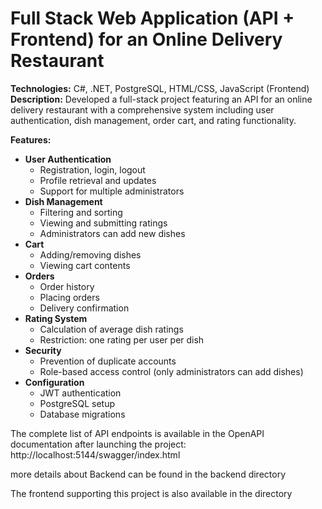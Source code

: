 # Full Stack Web Application (API + Frontend) for an Online Delivery Restaurant

**Technologies:** C#, .NET, PostgreSQL, HTML/CSS, JavaScript (Frontend)
**Description:**
Developed a full-stack project featuring an API for an online delivery restaurant with a comprehensive system including user authentication, dish management, order cart, and rating functionality.  

**Features:**  

- **User Authentication**  
  - Registration, login, logout  
  - Profile retrieval and updates  
  - Support for multiple administrators
- **Dish Management**  
  - Filtering and sorting  
  - Viewing and submitting ratings  
  - Administrators can add new dishes
- **Cart**  
  - Adding/removing dishes  
  - Viewing cart contents
- **Orders**  
  - Order history  
  - Placing orders  
  - Delivery confirmation
- **Rating System**  
  - Calculation of average dish ratings  
  - Restriction: one rating per user per dish
- **Security**  
  - Prevention of duplicate accounts  
  - Role-based access control (only administrators can add dishes)
- **Configuration**  
  - JWT authentication  
  - PostgreSQL setup  
  - Database migrations

The complete list of API endpoints is available in the OpenAPI documentation after launching the project:
http://localhost:5144/swagger/index.html  

more details about Backend can be found in the backend directory

The frontend supporting this project is also available in the directory
